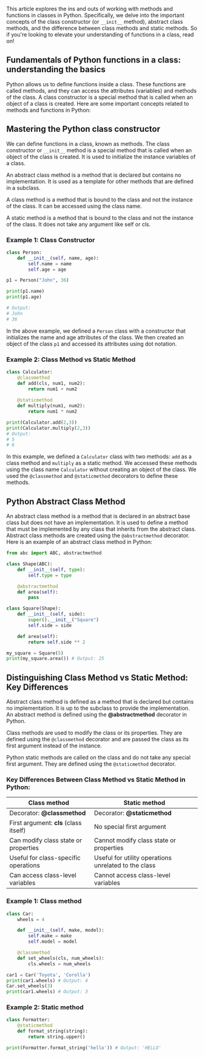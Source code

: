This article explores the ins and outs of working with methods and functions in classes in Python. Specifically, we delve into the important concepts of the class constructor (or `__init__` method), abstract class methods, and the difference between class methods and static methods. So if you're looking to elevate your understanding of functions in a class, read on!  
  
## Fundamentals of Python functions in a class: understanding the basics

Python allows us to define functions inside a class. These functions are called methods, and they can access the attributes (variables) and methods of the class. A class constructor is a special method that is called when an object of a class is created. Here are some important concepts related to methods and functions in Python:
  
## Mastering the Python class constructor   

We can define functions in a class, known as methods. The class constructor or `__init__` method is a special method that is called when an object of the class is created. It is used to initialize the instance variables of a class.

An abstract class method is a method that is declared but contains no implementation. It is used as a template for other methods that are defined in a subclass.

A class method is a method that is bound to the class and not the instance of the class. It can be accessed using the class name.

A static method is a method that is bound to the class and not the instance of the class. It does not take any argument like self or cls.

### Example 1: Class Constructor

```python
class Person:
    def __init__(self, name, age):
        self.name = name
        self.age = age

p1 = Person("John", 36)

print(p1.name)
print(p1.age)

# Output:
# John
# 36
```

In the above example, we defined a `Person` class with a constructor that initializes the name and age attributes of the class. We then created an object of the class `p1` and accessed its attributes using dot notation.

### Example 2: Class Method vs Static Method

```python
class Calculator:
    @classmethod
    def add(cls, num1, num2):
        return num1 + num2
    
    @staticmethod
    def multiply(num1, num2):
        return num1 * num2

print(Calculator.add(2,3))
print(Calculator.multiply(2,3))
# Output:
# 5
# 6
```

In this example, we defined a `Calculator` class with two methods: `add` as a class method and `multiply` as a static method. We accessed these methods using the class name `Calculator` without creating an object of the class. We used the `@classmethod` and `@staticmethod` decorators to define these methods.  

## Python Abstract Class Method

An abstract class method is a method that is declared in an abstract base class but does not have an implementation. It is used to define a method that must be implemented by any class that inherits from the abstract class. Abstract class methods are created using the `@abstractmethod` decorator. Here is an example of an abstract class method in Python:

```python
from abc import ABC, abstractmethod

class Shape(ABC):
    def __init__(self, type):
        self.type = type

    @abstractmethod
    def area(self):
        pass

class Square(Shape):
    def __init__(self, side):
        super().__init__("Square")
        self.side = side

    def area(self):
        return self.side ** 2

my_square = Square(5)
print(my_square.area()) # Output: 25
```
  
## Distinguishing Class Method vs Static Method: Key Differences  

Abstract class method is defined as a method that is declared but contains no implementation. It is up to the subclass to provide the implementation. An abstract method is defined using the **@abstractmethod** decorator in Python.

Class methods are used to modify the class or its properties. They are defined using the `@classmethod` decorator and are passed the class as its first argument instead of the instance.

Python static methods are called on the class and do not take any special first argument. They are defined using the `@staticmethod` decorator.

### Key Differences Between Class Method vs Static Method in Python:

| Class method  | Static method  |
|---|---|
| Decorator: **@classmethod** | Decorator: **@staticmethod** |
| First argument: **cls** (class itself) | No special first argument |
| Can modify class state or properties | Cannot modify class state or properties |
| Useful for class-specific operations | Useful for utility operations unrelated to the class |
| Can access class-level variables | Cannot access class-level variables |

### Example 1: Class method
```python
class Car:
    wheels = 4

    def __init__(self, make, model):
        self.make = make
        self.model = model

    @classmethod
    def set_wheels(cls, num_wheels):
        cls.wheels = num_wheels

car1 = Car('Toyota', 'Corolla')
print(car1.wheels) # Output: 4
Car.set_wheels(3)
print(car1.wheels) # Output: 3
```

### Example 2: Static method
```python
class Formatter:
    @staticmethod
    def format_string(string):
        return string.upper()

print(Formatter.format_string('hello')) # Output: 'HELLO'
```  
